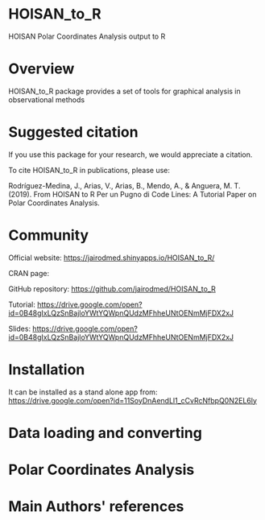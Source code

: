 # HOISAN_to_R
HOISAN Polar Coordinates Analysis output to R

# Overview

HOISAN_to_R package provides a set of tools for graphical analysis in observational methods

# Suggested citation

If you use this package for your research, we would appreciate a citation.

To cite HOISAN_to_R in publications, please use:

Rodríguez-Medina, J., Arias, V., Arias, B., Mendo, A., & Anguera, M. T. (2019). From HOISAN to R Per un Pugno di Code Lines: A Tutorial Paper on Polar Coordinates Analysis. 

# Community

Official website: https://jairodmed.shinyapps.io/HOISAN_to_R/

CRAN page: 

GitHub repository: https://github.com/jairodmed/HOISAN_to_R

Tutorial: https://drive.google.com/open?id=0B48gIxLQzSnBajloYWtYQWpnQUdzMFhheUNtOENmMjFDX2xJ

Slides: https://drive.google.com/open?id=0B48gIxLQzSnBajloYWtYQWpnQUdzMFhheUNtOENmMjFDX2xJ

# Installation

It can be installed as a stand alone app from:
https://drive.google.com/open?id=11SoyDnAendLl1_cCvRcNfbpQ0N2EL6ly

# Data loading and converting

# Polar Coordinates Analysis

# Main Authors' references

